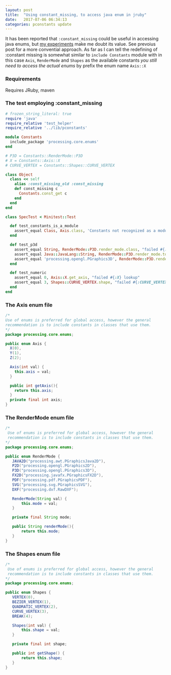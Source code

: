```yaml
---
layout: post
title:  "Using constant_missing, to access java enum in jruby"
date:   2017-07-06 06:34:13
categories: pconstants update
---
```

It has been reported that `:constant_missing` could be useful in accessing java enums, but [my experiments][github] make me doubt its value. See prevoius post for a more convential approach. As far as I can tell the redefining of :constant missing is somewhat similar to `include Constants` module with in this case `Axis`, `RenderMode` and `Shapes` as the available constants _you still need to access the actual enums_ by prefix the enum name `Axis::X`

### Requirements

Requires JRuby, maven

### The test employing :constant_missing

```ruby
# frozen_string_literal: true
require 'java'
require_relative 'test_helper'
require_relative '../lib/pconstants'

module Constants
  include_package 'processing.core.enums'
end

# P3D = Constants::RenderMode::P3D
# X = Constants::Axis::X
# CURVE_VERTEX = Constants::Shapes::CURVE_VERTEX

class Object
  class << self
    alias :const_missing_old :const_missing
    def const_missing c
      Constants.const_get c
    end
  end
end

class SpecTest < Minitest::Test

  def test_constants_is_a_module
    assert_equal Class, Axis.class, 'Constants not recognized as a module'
  end

  def test_p3d
    assert_equal String, RenderMode::P3D.render_mode.class, "failed #{:P3D} is a string"
    assert_equal Java::JavaLang::String, RenderMode::P3D.render_mode.to_java(:string).class, "failed #{:P3D} can be cast as a java string"
    assert_equal 'processing.opengl.PGraphics3D', RenderMode::P3D.render_mode, "failed #{:P3D} lookup"
  end

  def test_numeric
    assert_equal 0, Axis::X.get_axis, "failed #{:X} lookup"
    assert_equal 3, Shapes::CURVE_VERTEX.shape, "failed #{:CURVE_VERTEX} lookup"
  end
end
```

### The Axis enum file

```java
/*
Use of enums is preferred for global access, however the general
recommendation is to include constants in classes that use them.
*/
package processing.core.enums;

public enum Axis {
  X(0),
  Y(1),
  Z(2);

  Axis(int val) {
    this.axis = val;
  }

  public int getAxis(){
    return this.axis;
  }
  private final int axis;
}

```

### The RenderMode enum file

```java
/*
 Use of enums is preferred for global access, however the general
 recommendation is to include constants in classes that use them.
*/
package processing.core.enums;

public enum RenderMode {
   JAVA2D("processing.awt.PGraphicsJava2D"),
   P2D("processing.opengl.PGraphics2D"),
   P3D("processing.opengl.PGraphics3D"),
   FX2D("processing.javafx.PGraphicsFX2D"),
   PDF("processing.pdf.PGraphicsPDF"),
   SVG("processing.svg.PGraphicsSVG"),
   DXF("processing.dxf.RawDXF");

   RenderMode(String val) {
       this.mode = val;
   }

   private final String mode;

   public String renderMode(){
       return this.mode;
   }
}

```

### The Shapes enum file

```java
/*
 Use of enums is preferred for global access, however the general
 recommendation is to include constants in classes that use them.
*/
package processing.core.enums;

public enum Shapes {
   VERTEX(0),
   BEZIER_VERTEX(1),
   QUADRATIC_VERTEX(2),
   CURVE_VERTEX(3),
   BREAK(4);

   Shapes(int val) {
       this.shape = val;
   }

   private final int shape;

   public int getShape() {
       return this.shape;
   }
}

```

[github]:https://github.com/ruby-processing/PConstants
[jruby_art]:https://github.com/ruby-processing/JRubyArt
[propane]:https://github.com/ruby-processing/propane
